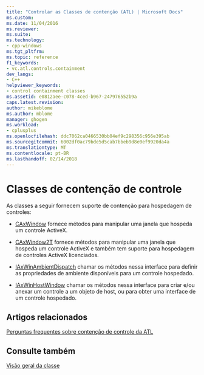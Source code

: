 ```yaml
---
title: "Controlar as Classes de contenção (ATL) | Microsoft Docs"
ms.custom: 
ms.date: 11/04/2016
ms.reviewer: 
ms.suite: 
ms.technology:
- cpp-windows
ms.tgt_pltfrm: 
ms.topic: reference
f1_keywords:
- vc.atl.controls.containment
dev_langs:
- C++
helpviewer_keywords:
- control containment classes
ms.assetid: e0812aee-c078-4ced-b967-247976552b9a
caps.latest.revision: 
author: mikeblome
ms.author: mblome
manager: ghogen
ms.workload:
- cplusplus
ms.openlocfilehash: ddc7062ca0466530bb04ef9c298356c956e395ab
ms.sourcegitcommit: 6002df0ac79bde5d5cab7bbeb9d8e0ef9920da4a
ms.translationtype: MT
ms.contentlocale: pt-BR
ms.lasthandoff: 02/14/2018
---
```

# <a name="control-containment-classes"></a>Classes de contenção de controle
As classes a seguir fornecem suporte de contenção para hospedagem de controles:  
  
-   [CAxWindow](../atl/reference/caxwindow-class.md) fornece métodos para manipular uma janela que hospeda um controle ActiveX.  
  
-   [CAxWindow2T](../atl/reference/caxwindow2t-class.md) fornece métodos para manipular uma janela que hospeda um controle ActiveX e também tem suporte para hospedagem de controles ActiveX licenciados.  
  
-   [IAxWinAmbientDispatch](../atl/reference/iaxwinambientdispatch-interface.md) chamar os métodos nessa interface para definir as propriedades de ambiente disponíveis para um controle hospedado.  
  
-   [IAxWinHostWindow](../atl/reference/iaxwinhostwindow-interface.md) chamar os métodos nessa interface para criar e/ou anexar um controle a um objeto de host, ou para obter uma interface de um controle hospedado.  
  
## <a name="related-articles"></a>Artigos relacionados  
 [Perguntas frequentes sobre contenção de controle da ATL](../atl/atl-control-containment-faq.md)  
  
## <a name="see-also"></a>Consulte também  
 [Visão geral da classe](../atl/atl-class-overview.md)

